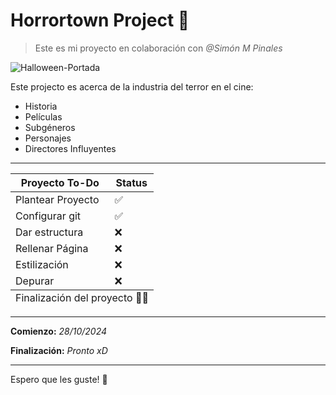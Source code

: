 # Horrortown Project 🎃

> Este es mi proyecto en colaboración con *@Simón M Pinales*

![Halloween-Portada](https://jcsdragontales.com/wp-content/uploads/2021/11/halloween-gettyimages-172988453.jpeg)

Este projecto es acerca de la industria del terror en el cine:

- Historia
- Películas
- Subgéneros
- Personajes
- Directores Influyentes

---
<table>

<thead>

<tr>
    <th> Proyecto To-Do</th>
    <th> Status</th>
</tr>

</thead>

<tbody>
<tr>
    <td>Plantear Proyecto</td>
    <td>✅</td>

 </tr>

 <tr>
    <td>Configurar git </td>
    <td>✅ </td>
    
 </tr>

 <tr>
    <td>Dar estructura </td>
    <td>❌</td>
    
 </tr>

  <tr>
    <td>Rellenar Página </td>
    <td>❌</td>
    
 </tr>

  <tr>
    <td>Estilización  </td>
    <td>❌</td>
    
 </tr>

  <tr>
    <td>Depurar </td>
    <td>❌</td>
    
 </tr>
</tbody>

<tfoot>

<tr> 

<td colspan = "2"> Finalización del proyecto 🏁💥</td>

</tr>

</tfoot>

</table>


---
**Comienzo:** *28/10/2024*

**Finalización:** *Pronto xD*

---
Espero que les guste! 🖤


